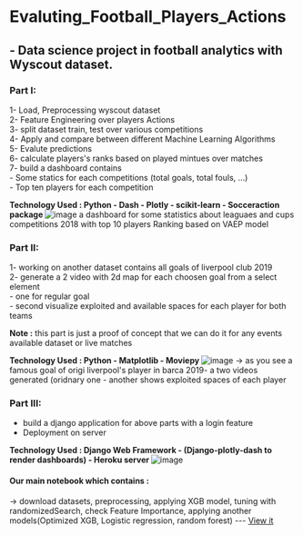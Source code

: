 # Evaluting_Football_Players_Actions
## - Data science project in football analytics with  Wyscout dataset.

### Part I:
1- Load, Preprocessing wyscout dataset <br>
2- Feature Engineering over players Actions <br> 
3- split dataset train, test over various competitions <br>
4- Apply and compare between different Machine Learning Algorithms <br>
5- Evalute predictions <br>
6- calculate players's ranks based on played mintues over matches <br>
7- build a dashboard contains <br>
    - Some statics for each competitions (total goals, total fouls, ...) <br>
    - Top ten players for each competition <br>

<strong>Technology Used : Python - Dash - Plotly - scikit-learn - Socceraction package </strong>
![image](https://user-images.githubusercontent.com/19292752/149628985-44fe23cf-3096-4a60-a905-e7450686b3e6.png)
a dashboard for some statistics about leaguaes and cups competitions 2018 with top 10 players Ranking based on VAEP model
 
### Part II:
1- working on another dataset contains all goals of liverpool club 2019 <br>
2- generate a 2 video with 2d map for each choosen goal from a select element <br>
      - one for regular goal <br>
      - second visualize exploited and available spaces for each player for both teams <br>

<strong>Note :</strong> this part is just a proof of concept that we can do it for any events available dataset or live matches <br>

<strong>Technology Used : Python - Matplotlib - Moviepy </strong>
![image](https://user-images.githubusercontent.com/19292752/149621224-48846ae4-6296-467f-91de-acb0053e18d6.png)
-> as you see a famous goal of origi liverpool's player in barca 2019- a two videos generated (oridnary one - another shows exploited spaces of each player
### Part III:
- build a django application for above parts with a login feature <br>
- Deployment on server <br>

<strong> Technology Used : Django Web Framework - (Django-plotly-dash to render dashboards) - Heroku server </strong>
![image](https://user-images.githubusercontent.com/19292752/149621345-f0c9dc27-b0f9-474d-8731-d4421bd60a09.png)


#### Our main notebook which contains : 
   -> download datasets, preprocessing, applying XGB model, tuning with randomizedSearch, check Feature Importance, applying another models(Optimized XGB, Logistic regression, random forest) --- <a href='https://github.com/omar1890/Evaluting_Football_Players_Actions/blob/main/django_dash/notebooks/main_notebook_for_vaep_model.ipynb'>View it</a>
  

